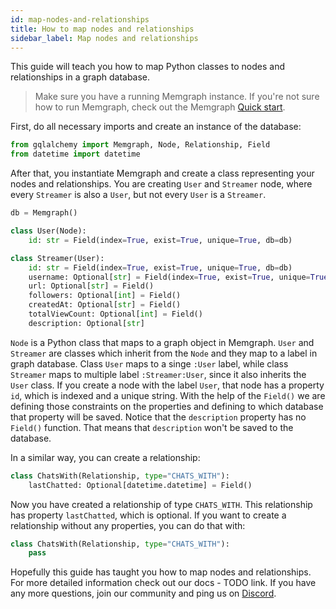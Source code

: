 ```yaml
---
id: map-nodes-and-relationships
title: How to map nodes and relationships
sidebar_label: Map nodes and relationships
---
```


This guide will teach you how to map Python classes to nodes and relationships
in a graph database. 

> Make sure you have a running Memgraph instance. If you're not sure how to run
> Memgraph, check out the Memgraph [Quick start](/memgraph/#quick-start).

First, do all necessary imports and create an instance of the database:

```python
from gqlalchemy import Memgraph, Node, Relationship, Field
from datetime import datetime
```

After that, you instantiate Memgraph and create a class representing your nodes
and relationships. You are creating `User` and `Streamer` node, where every
`Streamer` is also a `User`, but not every `User` is a `Streamer`.

```python
db = Memgraph()

class User(Node):
    id: str = Field(index=True, exist=True, unique=True, db=db)

class Streamer(User):
    id: str = Field(index=True, exist=True, unique=True, db=db)
    username: Optional[str] = Field(index=True, exist=True, unique=True, db=db)
    url: Optional[str] = Field()
    followers: Optional[int] = Field()
    createdAt: Optional[str] = Field()
    totalViewCount: Optional[int] = Field()
    description: Optional[str]
```

`Node` is a Python class that maps to a graph object in Memgraph. `User` and
`Streamer` are classes which inherit from the `Node` and they map to a label in
graph database. Class `User` maps to a singe `:User` label, while class
`Streamer` maps to multiple label `:Streamer:User`, since it also inherits the
`User` class. If you create a node with the label `User`, that node has a
property `id`, which is indexed and a unique string. With the help of the
`Field()` we are defining those constraints on the properties and defining to
which database that property will be saved. Notice that the `description`
property has no `Field()` function. That means that `description` won't be saved
to the database.

In a similar way, you can create a relationship:

```python
class ChatsWith(Relationship, type="CHATS_WITH"):
    lastChatted: Optional[datetime.datetime] = Field() 
```

Now you have created a relationship of type `CHATS_WITH`. This relationship has property `lastChatted`, which is optional. If you want to create a relationship without any properties, you can do that with:

```python
class ChatsWith(Relationship, type="CHATS_WITH"):
    pass
```


Hopefully this guide has taught you how to map nodes and relationships. For more
detailed information check out our docs - TODO link. If you have any more
questions, join our community and ping us on
[Discord](https://discord.gg/memgraph).
